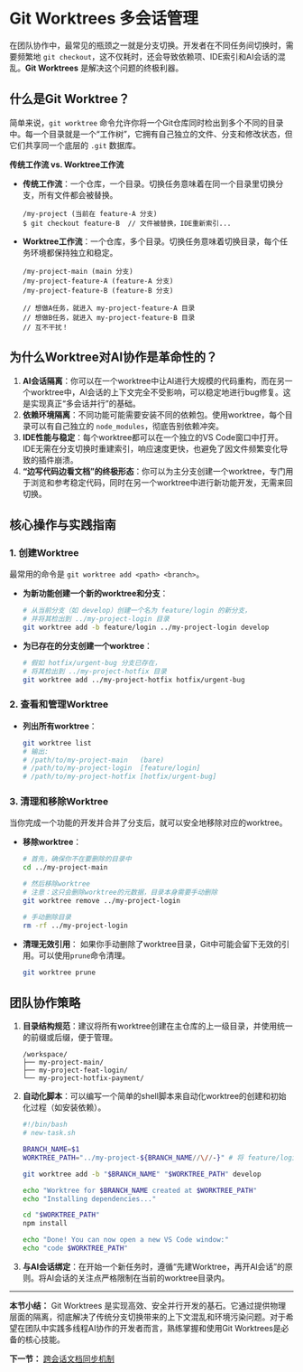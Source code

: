 # Git Worktrees 多会话管理

在团队协作中，最常见的瓶颈之一就是分支切换。开发者在不同任务间切换时，需要频繁地 `git checkout`，这不仅耗时，还会导致依赖项、IDE索引和AI会话的混乱。**Git Worktrees** 是解决这个问题的终极利器。

## 什么是Git Worktree？

简单来说，`git worktree` 命令允许你将一个Git仓库同时检出到多个不同的目录中。每一个目录就是一个“工作树”，它拥有自己独立的文件、分支和修改状态，但它们共享同一个底层的 `.git` 数据库。

**传统工作流 vs. Worktree工作流**

- **传统工作流**：一个仓库，一个目录。切换任务意味着在同一个目录里切换分支，所有文件都会被替换。
  ```
  /my-project (当前在 feature-A 分支)
  $ git checkout feature-B  // 文件被替换，IDE重新索引...
  ```

- **Worktree工作流**：一个仓库，多个目录。切换任务意味着切换目录，每个任务环境都保持独立和稳定。
  ```
  /my-project-main (main 分支)
  /my-project-feature-A (feature-A 分支)
  /my-project-feature-B (feature-B 分支)
  
  // 想做A任务，就进入 my-project-feature-A 目录
  // 想做B任务，就进入 my-project-feature-B 目录
  // 互不干扰！
  ```

## 为什么Worktree对AI协作是革命性的？

1.  **AI会话隔离**：你可以在一个worktree中让AI进行大规模的代码重构，而在另一个worktree中，AI会话的上下文完全不受影响，可以稳定地进行bug修复。这是实现真正“多会话并行”的基础。
2.  **依赖环境隔离**：不同功能可能需要安装不同的依赖包。使用worktree，每个目录可以有自己独立的 `node_modules`，彻底告别依赖冲突。
3.  **IDE性能与稳定**：每个worktree都可以在一个独立的VS Code窗口中打开。IDE无需在分支切换时重建索引，响应速度更快，也避免了因文件频繁变化导致的插件崩溃。
4.  **“边写代码边看文档”的终极形态**：你可以为主分支创建一个worktree，专门用于浏览和参考稳定代码，同时在另一个worktree中进行新功能开发，无需来回切换。

## 核心操作与实践指南

### 1. 创建Worktree

最常用的命令是 `git worktree add <path> <branch>`。

- **为新功能创建一个新的worktree和分支**：
  ```bash
  # 从当前分支（如 develop）创建一个名为 feature/login 的新分支，
  # 并将其检出到 ../my-project-login 目录
  git worktree add -b feature/login ../my-project-login develop
  ```

- **为已存在的分支创建一个worktree**：
  ```bash
  # 假如 hotfix/urgent-bug 分支已存在，
  # 将其检出到 ../my-project-hotfix 目录
  git worktree add ../my-project-hotfix hotfix/urgent-bug
  ```

### 2. 查看和管理Worktree

- **列出所有worktree**：
  ```bash
  git worktree list
  # 输出:
  # /path/to/my-project-main   (bare)
  # /path/to/my-project-login  [feature/login]
  # /path/to/my-project-hotfix [hotfix/urgent-bug]
  ```

### 3. 清理和移除Worktree

当你完成一个功能的开发并合并了分支后，就可以安全地移除对应的worktree。

- **移除worktree**：
  ```bash
  # 首先，确保你不在要删除的目录中
  cd ../my-project-main
  
  # 然后移除worktree
  # 注意：这只会删除worktree的元数据，目录本身需要手动删除
  git worktree remove ../my-project-login
  
  # 手动删除目录
  rm -rf ../my-project-login
  ```
- **清理无效引用**：
  如果你手动删除了worktree目录，Git中可能会留下无效的引用。可以使用`prune`命令清理。
  ```bash
  git worktree prune
  ```

## 团队协作策略

1.  **目录结构规范**：建议将所有worktree创建在主仓库的上一级目录，并使用统一的前缀或后缀，便于管理。
    ```
    /workspace/
    ├── my-project-main/
    ├── my-project-feat-login/
    └── my-project-hotfix-payment/
    ```
2.  **自动化脚本**：可以编写一个简单的shell脚本来自动化worktree的创建和初始化过程（如安装依赖）。
    ```bash
    #!/bin/bash
    # new-task.sh
    
    BRANCH_NAME=$1
    WORKTREE_PATH="../my-project-${BRANCH_NAME//\//-}" # 将 feature/login 变为 feature-login
    
    git worktree add -b "$BRANCH_NAME" "$WORKTREE_PATH" develop
    
    echo "Worktree for $BRANCH_NAME created at $WORKTREE_PATH"
    echo "Installing dependencies..."
    
    cd "$WORKTREE_PATH"
    npm install
    
    echo "Done! You can now open a new VS Code window:"
    echo "code $WORKTREE_PATH"
    ```
3.  **与AI会话绑定**：在开始一个新任务时，遵循“先建Worktree，再开AI会话”的原则。将AI会话的关注点严格限制在当前的worktree目录内。

---

**本节小结：** Git Worktrees 是实现高效、安全并行开发的基石。它通过提供物理层面的隔离，彻底解决了传统分支切换带来的上下文混乱和环境污染问题。对于希望在团队中实践多线程AI协作的开发者而言，熟练掌握和使用Git Worktrees是必备的核心技能。

**下一节：** [跨会话文档同步机制](doc-sync.md)